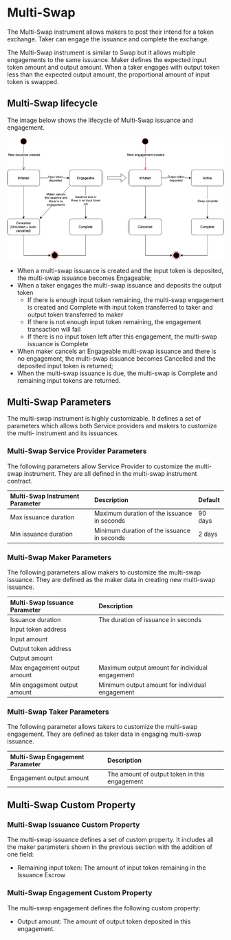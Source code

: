 # Multi-Swap

The Multi-Swap instrument allows makers to post their intend for a token exchange. Taker can engage the issuance and complete the exchange.

The Multi-Swap instrument is similar to Swap but it allows multiple engagements to the same issuance. Maker defines the expected input token amount and output amount. When a taker engages with output token less than the expected output amount, the proportional amount of input token is swapped.

## Multi-Swap lifecycle

The image below shows the lifecycle of Multi-Swap issuance and engagement.

![](../.gitbook/assets/multiswap.jpg)

* When a multi-swap issuance is created and the input token is deposited, the multi-swap issuance becomes Engageable;
* When a taker engages the multi-swap issuance and deposits the output token
  * If there is enough input token remaining, the multi-swap engagement is created and Complete with input token transferred to taker and output token transferred to maker
  * If there is not enough input token remaining, the engagement transaction will fail
  * If there is no input token left after this engagement, the multi-swap issuance is Complete
* When maker cancels an Engageable multi-swap issuance and there is no engagement, the multi-swap issuance becomes Cancelled and the deposited input token is returned;
* When the multi-swap issuance is due, the multi-swap is Complete and remaining input tokens are returned.

## Multi-Swap Parameters

The multi-swap instrument is highly customizable. It defines a set of parameters which allows both Service providers and makers to customize the multi- instrument and its issuances.

### Multi-Swap Service Provider Parameters

The following parameters allow Service Provider to customize the multi-swap instrument. They are all defined in the multi-swap instrument contract.

| Multi-Swap Instrument Parameter | Description | Default |
| :--- | :--- | :--- |
| Max issuance duration | Maximum duration of the issuance in seconds | 90 days |
| Min issuance duration | Minimum duration of the issuance in seconds | 2 days |

### Multi-Swap Maker Parameters

The following parameters allow makers to customize the multi-swap issuance. They are defined as the maker data in creating new multi-swap issuance.

| Multi-Swap Issuance Parameter | Description |
| :--- | :--- |
| Issuance duration | The duration of issuance in seconds |
| Input token address |  |
| Input amount |  |
| Output token address |  |
| Output amount |  |
| Max engagement output amount | Maximum output amount for individual engagement |
| Min engagement output amount | Minimum output amount for individual engagement |

### Multi-Swap Taker Parameters

The following parameter allows takers to customize the multi-swap engagement. They are defined as taker data in engaging multi-swap issuance.

| Multi-Swap Engagement Parameter | Description |
| :--- | :--- |
| Engagement output amount | The amount of output token in this engagement |

## Multi-Swap Custom Property

### Multi-Swap Issuance Custom Property

The multi-swap issuance defines a set of custom property. It includes all the maker parameters shown in the previous section with the addition of one field:

* Remaining input token: The amount of input token remaining in the Issuance Escrow

### Multi-Swap Engagement Custom Property

The multi-swap engagement defines the following custom property:

* Output amount: The amount of output token deposited in this engagement.



